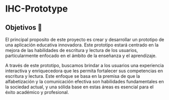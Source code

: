 # IHC-Prototype



## Objetivos 🥅

El principal proposito de este proyecto es crear y desarrollar un prototipo de una aplicación educativa innovadora. Este prototipo estará centrado en la mejora de las habilidades de escritura y lectura de los usuarios, particularmente enfocado en el ámbito de la enseñanza y el aprendizaje.

A través de este prototipo, buscamos brindar a los usuarios una experiencia interactiva y enriquecedora que les permita fortalecer sus competencias en escritura y lectura. Este enfoque se basa en la premisa de que la alfabetización y la comunicación efectiva son habilidades fundamentales en la sociedad actual, y una sólida base en estas áreas es esencial para el éxito académico y profesional.
